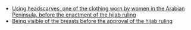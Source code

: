 - [Using headscarves, one of the clothing worn by women in the Arabian Peninsula, before the enactment of the hijab ruling](https://quran.com/24/31)
- [Being visible of the breasts before the approval of the hijab ruling](https://quran.com/24/31)
